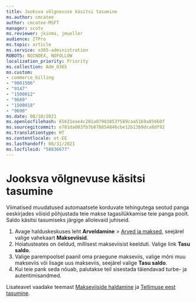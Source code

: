 ```yaml
---
title: Jooksva võlgnevuse käsitsi tasumine
ms.author: cmcatee
author: cmcatee-MSFT
manager: scotv
ms.reviewer: jkinma, jmueller
audience: ITPro
ms.topic: article
ms.service: o365-administration
ROBOTS: NOINDEX, NOFOLLOW
localization_priority: Priority
ms.collection: Adm_O365
ms.custom:
- commerce_billing
- "9001506"
- "9147"
- "1500012"
- "9689"
- "1500018"
- "9690"
ms.date: 08/10/2021
ms.openlocfilehash: 65621eae4c201a07983853f589caa5169a85660f
ms.sourcegitcommit: e781da003fb7b878854846cbe12b13b9dca8df92
ms.translationtype: HT
ms.contentlocale: et-EE
ms.lasthandoff: 08/31/2021
ms.locfileid: "58836677"
---
```

# <a name="manually-pay-an-outstanding-balance"></a>Jooksva võlgnevuse käsitsi tasumine

Viimatised muudatused automaatsete korduvate tehingutega seotud panga eeskirjades võisid põhjustada teie makse tagasilükkamise teie panga poolt. Saldo käsitsi tasumiseks järgige allolevaid juhiseid.

1. Avage halduskeskuses leht **Arveldamine** > [Arved ja maksed](https://go.microsoft.com/fwlink/p/?linkid=2018806), seejärel valige vahekaart **Makseviisid**.
2. Hoiatusteates on öeldud, millisest makseviisist keelduti. Valige link **Tasu saldo**.
3. Valige parempoolsel paanil oma praegune makseviis, valige mõni muu makseviis või lisage uus makseviis, seejärel valige **Tasu saldo**.
4. Kui teie pank seda nõuab, palutakse teil sisestada täiendavad turbe- ja autentimisandmed.

Lisateavet vaadake teemast [Makseviiside haldamine](https://docs.microsoft.com/microsoft-365/commerce/billing-and-payments/manage-payment-methods) ja [Tellimuse eest tasumine](https://docs.microsoft.com/microsoft-365/commerce/billing-and-payments/pay-for-your-subscription).
